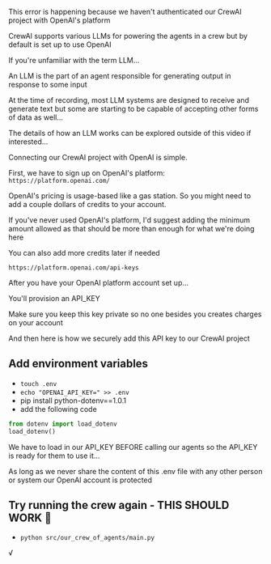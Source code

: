 This error is happening because we haven't authenticated our CrewAI project with OpenAI's platform

CrewAI supports various LLMs for powering the agents in a crew but by default is set up to use OpenAI

If you're unfamiliar with the term LLM...

An LLM is the part of an agent responsible for generating output in response to some input

At the time of recording, most LLM systems are designed to receive and generate text but some are starting to be capable of accepting other forms of data as well...

The details of how an LLM works can be explored outside of this video if interested...

Connecting our CrewAI project with OpenAI is simple.

First, we have to sign up on OpenAI's platform: `https://platform.openai.com/`

OpenAI's pricing is usage-based like a gas station. So you might need to add a couple dollars of credits to your account.

If you've never used OpenAI's platform, I'd suggest adding the minimum amount allowed as that should be more than enough for what we're doing here

You can also add more credits later if needed

`https://platform.openai.com/api-keys`

After you have your OpenAI platform account set up...

You'll provision an API_KEY

Make sure you keep this key private so no one besides you creates charges on your account

And then here is how we securely add this API key to our CrewAI project

## Add environment variables

- `touch .env`
- `echo "OPENAI_API_KEY=" >> .env`
- pip install python-dotenv==1.0.1
- add the following code
```main.py
from dotenv import load_dotenv
load_dotenv()
```

We have to load in our API_KEY BEFORE calling our agents so the API_KEY is ready for them to use it...

As long as we never share the content of this .env file with any other person or system our OpenAI account is protected

## Try running the crew again - THIS SHOULD WORK 🤞

- `python src/our_crew_of_agents/main.py`

√